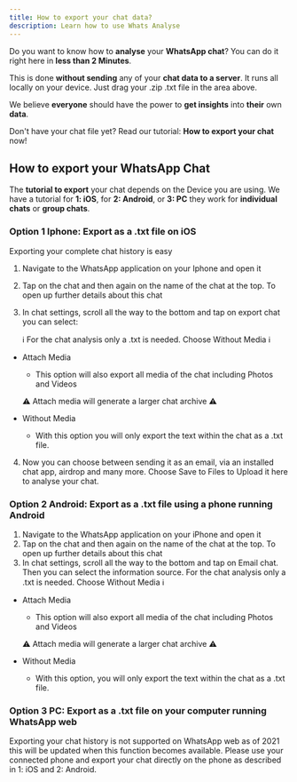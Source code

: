 ```yaml
---
title: How to export your chat data?
description: Learn how to use Whats Analyse
---
```



Do you want to know how to **analyse** your **WhatsApp chat**? You can do it right here in **less than 2 Minutes**.

This is done **without sending** any of your **chat data to a server**. It runs all locally on your device.
Just drag your .zip .txt file in the area above.

We believe **everyone** should have the power to **get insights** into **their** own **data**.

Don't have your chat file yet? Read our tutorial: **How to export your chat** now!

## How to export your WhatsApp Chat

The **tutorial to export** your chat depends on the Device you are using. We have a tutorial for **1: iOS**, for **2: Android**, or **3: PC** they work for **individual chats** or **group chats**.

### Option 1 Iphone: Export as a .txt file on iOS

Exporting your complete chat history is easy

1. Navigate to the WhatsApp application on your Iphone and open it
1. Tap on the chat and then again on the name of the chat at the top. To open up further details about this chat
1. In chat settings, scroll all the way to the bottom and tap on export chat you can select:

   :information_source: For the chat analysis only a .txt is needed. Choose Without Media :information_source:

  - Attach Media
    * This option will also export all media of the chat including Photos and Videos

    :warning: Attach media will generate a larger chat archive :warning:
  - Without Media
    * With this option you will only export the text within the chat as a .txt file.

4) Now you can choose between sending it as an email, via an installed chat app, airdrop and many more. Choose Save to Files to Upload it here to analyse your chat.


### Option 2 Android: Export as a .txt file using a phone running Android

1. Navigate to the WhatsApp application on your iPhone and open it
1. Tap on the chat and then again on the name of the chat at the top. To open up further details about this chat
1. In chat settings, scroll all the way to the bottom and tap on Email chat. Then you can select the information source. For the chat analysis only a .txt is needed. Choose Without Media :information_source:

  - Attach Media
    * This option will also export all media of the chat including Photos and Videos

    :warning: Attach media will generate a larger chat archive :warning:
  - Without Media
    * With this option, you will only export the text within the chat as a .txt file.

### Option 3 PC: Export as a .txt file on your computer running WhatsApp web

Exporting your chat history is not supported on WhatsApp web as of 2021 this will be updated when this function becomes available. Please use your connected phone and export your chat directly on the phone as described in 1: iOS and 2: Android. 


